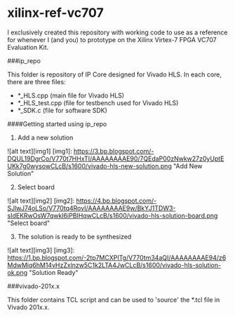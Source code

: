 # xilinx-ref-vc707
I exclusively created this repository with working code to use as a reference for whenever I (and you) to prototype on the Xilinx Virtex-7 FPGA VC707 Evaluation Kit.

###ip_repo

This folder is repository of IP Core designed for Vivado HLS. In each core, there are three files:

- *_HLS.cpp (main file for Vivado HLS)
- *_HLS_test.cpp (file for testbench used for Vivado HLS)
- *_SDK.c (file for software SDK)

####Getting started using ip_repo

1) Add a new solution

![alt text][img1]
[img1]: https://3.bp.blogspot.com/-DQUL19DgrCo/V770t7HHxTI/AAAAAAAAE90/7QEdaP00zNwkw27z0yUptEUKk7g0wysowCLcB/s1600/vivado-hls-new-solution.png "Add New Solution"

2) Select board

![alt text][img2]
[img2]: https://4.bp.blogspot.com/-SJlwJ74oLSo/V770tq4RovI/AAAAAAAAE9w/BkYJ1TDW3-sIdEKRwOsW7qwkI6iPBIHqwCLcB/s1600/vivado-hls-solution-board.png "Select board"

3) The solution is ready to be synthesized

![alt text][img3]
[img3]: https://1.bp.blogspot.com/-2tp7MCXPITg/V770tm34aQI/AAAAAAAAE94/z6MdwMiq6hM14vHzZxlnzw5C1k2LTA4JwCLcB/s1600/vivado-hls-solution-ok.png "Solution Ready"

###vivado-201x.x

This folder contains TCL script and can be used to 'source' the *.tcl file in Vivado 201x.x.
